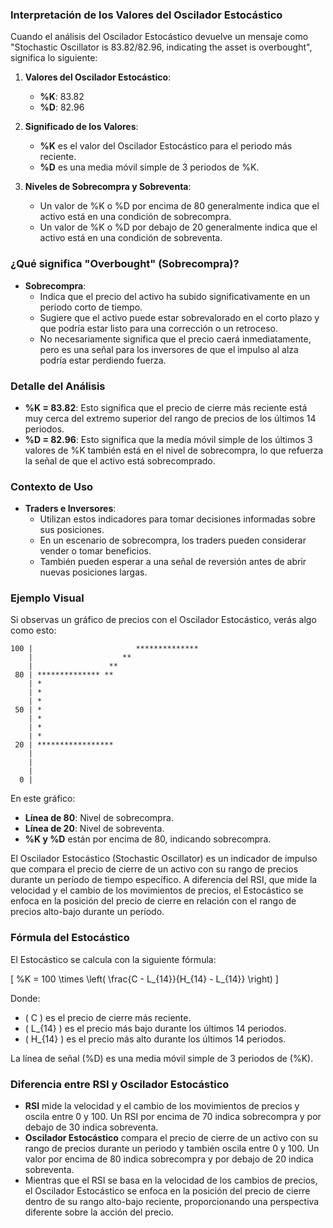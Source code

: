 ### Interpretación de los Valores del Oscilador Estocástico
Cuando el análisis del Oscilador Estocástico devuelve un mensaje como "Stochastic Oscillator is 83.82/82.96, indicating the asset is overbought", significa lo siguiente:
1. **Valores del Oscilador Estocástico**:
   - **%K**: 83.82
   - **%D**: 82.96

2. **Significado de los Valores**:
   - **%K** es el valor del Oscilador Estocástico para el periodo más reciente.
   - **%D** es una media móvil simple de 3 periodos de %K.

3. **Niveles de Sobrecompra y Sobreventa**:
   - Un valor de %K o %D por encima de 80 generalmente indica que el activo está en una condición de sobrecompra.
   - Un valor de %K o %D por debajo de 20 generalmente indica que el activo está en una condición de sobreventa.

### ¿Qué significa "Overbought" (Sobrecompra)?

- **Sobrecompra**: 
  - Indica que el precio del activo ha subido significativamente en un periodo corto de tiempo.
  - Sugiere que el activo puede estar sobrevalorado en el corto plazo y que podría estar listo para una corrección o un retroceso.
  - No necesariamente significa que el precio caerá inmediatamente, pero es una señal para los inversores de que el impulso al alza podría estar perdiendo fuerza.

### Detalle del Análisis

- **%K = 83.82**: Esto significa que el precio de cierre más reciente está muy cerca del extremo superior del rango de precios de los últimos 14 periodos.
- **%D = 82.96**: Esto significa que la media móvil simple de los últimos 3 valores de %K también está en el nivel de sobrecompra, lo que refuerza la señal de que el activo está sobrecomprado.

### Contexto de Uso

- **Traders e Inversores**:
  - Utilizan estos indicadores para tomar decisiones informadas sobre sus posiciones.
  - En un escenario de sobrecompra, los traders pueden considerar vender o tomar beneficios.
  - También pueden esperar a una señal de reversión antes de abrir nuevas posiciones largas.

### Ejemplo Visual

Si observas un gráfico de precios con el Oscilador Estocástico, verás algo como esto:

```
100 |                       **************
    |                    **
    |                 **
 80 | ************** **
    | *
    | *
    | *
 50 | *
    | *
    | *
    | *
 20 | *****************
    | 
    | 
    | 
  0 | 
```

En este gráfico:
- **Línea de 80**: Nivel de sobrecompra.
- **Línea de 20**: Nivel de sobreventa.
- **%K y %D** están por encima de 80, indicando sobrecompra.

El Oscilador Estocástico (Stochastic Oscillator) es un indicador de impulso que compara el precio de cierre de un activo con su rango de precios durante un período de tiempo específico. A diferencia del RSI, que mide la velocidad y el cambio de los movimientos de precios, el Estocástico se enfoca en la posición del precio de cierre en relación con el rango de precios alto-bajo durante un período.

### Fórmula del Estocástico

El Estocástico se calcula con la siguiente fórmula:

\[ \%K = 100 \times \left( \frac{C - L_{14}}{H_{14} - L_{14}} \right) \]

Donde:
- \( C \) es el precio de cierre más reciente.
- \( L_{14} \) es el precio más bajo durante los últimos 14 periodos.
- \( H_{14} \) es el precio más alto durante los últimos 14 periodos.

La línea de señal \(%D\) es una media móvil simple de 3 periodos de \(%K\).

### Diferencia entre RSI y Oscilador Estocástico

- **RSI** mide la velocidad y el cambio de los movimientos de precios y oscila entre 0 y 100. Un RSI por encima de 70 indica sobrecompra y por debajo de 30 indica sobreventa.
- **Oscilador Estocástico** compara el precio de cierre de un activo con su rango de precios durante un periodo y también oscila entre 0 y 100. Un valor por encima de 80 indica sobrecompra y por debajo de 20 indica sobreventa.
- Mientras que el RSI se basa en la velocidad de los cambios de precios, el Oscilador Estocástico se enfoca en la posición del precio de cierre dentro de su rango alto-bajo reciente, proporcionando una perspectiva diferente sobre la acción del precio.
